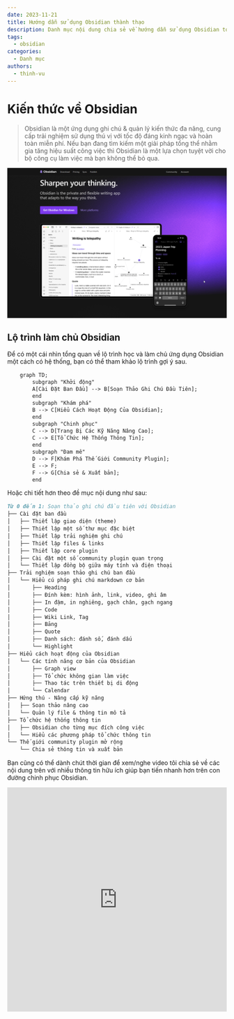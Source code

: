 ```yaml
---
date: 2023-11-21
title: Hướng dẫn sử dụng Obsidian thành thạo
description: Danh mục nội dung chia sẻ về hướng dẫn sử dụng Obsidian toàn diện.
tags:
  - obsidian
categories:
  - Danh mục
authors:
  - thinh-vu
---
```



# Kiến thức về Obsidian

> Obsidian là một ứng dụng ghi chú & quản lý kiến thức đa năng, cung cấp trải nghiệm sử dụng thú vị với tốc độ đáng kinh ngạc và hoàn toàn miễn phí. Nếu bạn đang tìm kiếm một giải pháp tổng thể nhằm gia tăng hiệu suất công việc thì Obsidian là một lựa chọn tuyệt vời cho bộ công cụ làm việc mà bạn không thể bỏ qua.

![Trang chủ của ứng dụng Obsidian](../../assets/images/trang-chu-ung-dung-ghi-chu-pkm-obsidian.png)

## Lộ trình làm chủ Obsidian
Để có một cái nhìn tổng quan về lộ trình học và làm chủ ứng dụng Obsidian một cách có hệ thống, bạn có thể tham khảo lộ trình gợi ý sau.

```mermaid
	graph TD;
		subgraph "Khởi động"
	    A[Cài Đặt Ban Đầu] --> B[Soạn Thảo Ghi Chú Đầu Tiên];
	    end
	    subgraph "Khám phá"
	    B --> C[Hiểu Cách Hoạt Động Của Obsidian];
	    end
	    subgraph "Chinh phục"
	    C --> D[Trang Bị Các Kỹ Năng Nâng Cao];
	    C --> E[Tổ Chức Hệ Thống Thông Tin];
	    end
	    subgraph "Đam mê"
	    D --> F[Khám Phá Thế Giới Community Plugin];
	    E --> F;
	    F --> G[Chia sẻ & Xuất bản];
	    end
```
Hoặc chi tiết hơn theo đề mục nội dung như sau:

```md
Từ 0 đến 1: Soạn thảo ghi chú đầu tiên với Obsidian
├── Cài đặt ban đầu
│   ├── Thiết lập giao diện (theme)
│   ├── Thiết lập một số thư mục đặc biệt
│   ├── Thiết lập trải nghiệm ghi chú
│   ├── Thiết lập files & links
│   ├── Thiết lập core plugin
│   ├── Cài đặt một số community plugin quan trọng
│   └── Thiết lập đồng bộ giữa máy tính và điện thoại
├── Trải nghiệm soạn thảo ghi chú ban đầu
│   └── Hiểu cú pháp ghi chú markdown cơ bản
│       ├── Heading
│       ├── Đính kèm: hình ảnh, link, video, ghi âm
│       ├── In đậm, in nghiêng, gạch chân, gạch ngang
│       ├── Code
│       ├── Wiki Link, Tag
│       ├── Bảng
│       ├── Quote
│       ├── Danh sách: đánh số, đánh dấu
│       └── Highlight
├── Hiểu cách hoạt động của Obsidian
│   └── Các tính năng cơ bản của Obsidian
│       ├── Graph view
│       ├── Tổ chức không gian làm việc
│       ├── Thao tác trên thiết bị di động
│       └── Calendar
├── Hứng thú - Nâng cấp kỹ năng
│   ├── Soạn thảo nâng cao
│   └── Quản lý file & thông tin mô tả
├── Tổ chức hệ thống thông tin
│   ├── Obsidian cho từng mục đích công việc
│   └── Hiểu các phương pháp tổ chức thông tin
└── Thế giới community plugin mở rộng
    └── Chia sẻ thông tin và xuất bản
```

Bạn cũng có thể dành chút thời gian để xem/nghe video tôi chia sẻ về các nội dung trên với nhiều thông tin hữu ích giúp bạn tiến nhanh hơn trên con đường chinh phục Obsidian.

<div style="display: flex; justify-content: center;">
<iframe width="914" height="514"src="https://www.youtube.com/embed/CUZCP8K-Qkw?si=MaLfHCyhAqu2YSBA" title="YouTube video player" frameborder="0" allow="accelerometer; autoplay; clipboard-write; encrypted-media; gyroscope; picture-in-picture; web-share" allowfullscreen></iframe>
</div>